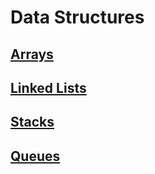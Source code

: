 # Data Structures

## [Arrays](arrays/ARRAYS.rst)

## [Linked Lists](linked-lists/LINKED-LISTS.rst)

## [Stacks](stacks/STACKS.rst)

## [Queues](queues/QUEUES.rst)
